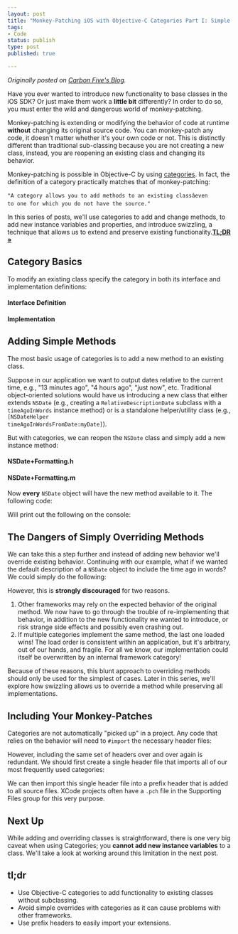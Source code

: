 ```yaml
---
layout: post
title: "Monkey-Patching iOS with Objective-C Categories Part I: Simple Extensions and Overrides"
tags:
- Code
status: publish
type: post
published: true

---
```

_Originally posted on [Carbon Five's Blog](http://blog.carbonfive.com/2012/01/23/monkey-patching-ios-with-objective-c-categories-part-1-simple-extensions-and-overrides/)._

Have you ever wanted to introduce new functionality to base classes in the iOS SDK? Or just make them work a **little bit** differently? In order to do so, you must enter the wild and dangerous world of monkey-patching.

Monkey-patching is extending or modifying the behavior of code at runtime **without** changing its original source code. You can monkey-patch any code, it doesn't matter whether it's your own code or not. This is distinctly different than traditional sub-classing because you are not creating a new class, instead, you are reopening an existing class and changing its behavior.

Monkey-patching is possible in Objective-C by using [categories](http://developer.apple.com/library/ios/#documentation/cocoa/conceptual/objectivec/chapters/occategories.html). In fact, the definition of a category practically matches that of monkey-patching:

<code>"A category allows you to add methods to an existing classâeven to one for which you do not have the source."</code>


In this series of posts, we'll use categories to add and change methods, to add new instance variables and properties, and introduce swizzling, a technique that allows us to extend and preserve existing functionality.<a href="#tldr"><strong>TL;DR &raquo;</strong></a>

## Category Basics

To modify an existing class specify the category in both its interface and implementation definitions:

#### Interface Definition

<script src="https://gist.github.com/1660134.js?file=AClassACategoryImplementation.h"></script>

#### Implementation

<script src="https://gist.github.com/1660134.js?file=AClassACategoryImplementation.m"></script>

## Adding Simple Methods

The most basic usage of categories is to add a new method to an existing class.

Suppose in our application we want to output dates relative to the current time, e.g., "13 minutes ago", "4 hours ago", "just now", etc. Traditional object-oriented solutions would have us introducing a new class that either extends <code>NSDate</code> (e.g., creating a <code>RelativeDescriptionDate</code> subclass with a <code>timeAgoInWords</code> instance method) or is a standalone helper/utility class (e.g., <code>[NSDateHelper timeAgoInWordsFromDate:myDate]</code>).

But with categories, we can reopen the <code>NSDate</code> class and simply add a new instance method:

#### NSDate+Formatting.h

<script src="https://gist.github.com/1660134.js?file=NSDateFormatting.h"></script>

#### NSDate+Formatting.m

<script src="https://gist.github.com/1660134.js?file=NSDateFormatting.m"></script>

Now **every** <code>NSDate</code> object will have the new method available to it. The following code:

<script src="https://gist.github.com/1660134.js?file=UsingNSDateFormatting.m"></script>

Will print out the following on the console:

<script src="https://gist.github.com/1660134.js?file=gistfile1.sh"></script>

## The Dangers of Simply Overriding Methods

We can take this a step further and instead of adding new behavior we'll override existing behavior. Continuing with our example, what if we wanted the default description of a <code>NSDate</code> object to include the time ago in words? We could simply do the following:

<script src="https://gist.github.com/1660134.js?file=NSDateFormatting2.m"></script>

However, this is **strongly discouraged** for two reasons.

1. Other frameworks may rely on the expected behavior of the original method. We now have to go through the trouble of re-implementing that behavior, in addition to the new functionality we wanted to introduce, or risk strange side effects and possibly even crashing out.
2. If multiple categories implement the same method, the last one loaded wins! The load order is consistent within an application, but it's arbitrary, out of our hands, and fragile. For all we know, our implementation could itself be overwritten by an internal framework category!

Because of these reasons, this blunt approach to overriding methods should only be used for the simplest of cases. Later in this series, we'll explore how swizzling allows us to override a method while preserving all implementations.

## Including Your Monkey-Patches

Categories are not automatically "picked up" in a project. Any code that relies on the behavior will need to <code>#import</code> the necessary header files:

<script src="https://gist.github.com/1660134.js?file=EntryCell.m"></script>

However, including the same set of headers over and over again is redundant. We should first create a single header file that imports all of our most frequently used categories:

<script src="https://gist.github.com/1660134.js?file=Extensions.h"></script>

We can then import this single header file into a prefix header that is added to all source files. XCode projects often have a <code>.pch</code> file in the Supporting Files group for this very purpose.

<script src="https://gist.github.com/1660134.js?file=pc.h"></script>

## Next Up

While adding and overriding classes is straightforward, there is one very big caveat when using Categories; you **cannot add new instance variables** to a class. We'll take a look at working around this limitation in the next post.

## <a name="tldr"></a> tl;dr

* Use Objective-C categories to add functionality to existing classes without subclassing.
* Avoid simple overrides with categories as it can cause problems with other frameworks.
* Use prefix headers to easily import your extensions.
